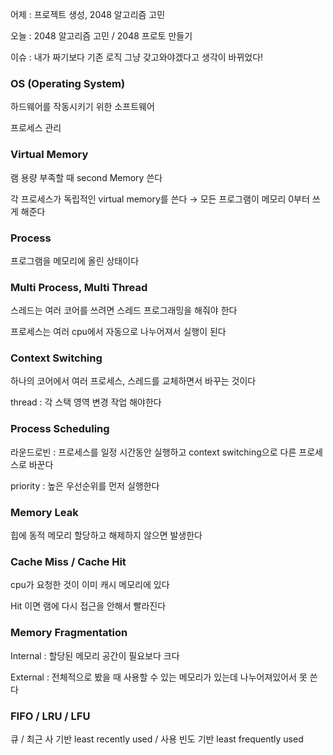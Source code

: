 어제 : 프로젝트 생성, 2048 알고리즘 고민

오늘 : 2048 알고리즘 고민 / 2048 프로토 만들기

이슈 : 내가 짜기보다 기존 로직 그냥 갖고와야겠다고 생각이 바뀌었다!

### OS (Operating System)

하드웨어를 작동시키기 위한 소프트웨어

프로세스 관리

### Virtual Memory

램 용량 부족할 때 second Memory 쓴다

각 프로세스가 독립적인 virtual memory를 쓴다 → 모든 프로그램이 메모리 0부터 쓰게 해준다

### Process

프로그램을 메모리에 올린 상태이다

### Multi Process, Multi Thread

스레드는 여러 코어를 쓰려면 스레드 프로그래밍을 해줘야 한다

프로세스는 여러 cpu에서 자동으로 나누어져서 실행이 된다

### Context Switching

하나의 코어에서 여러 프로세스, 스레드를 교체하면서 바꾸는 것이다 

thread : 각 스택 영역 변경 작업 해야한다

### Process Scheduling

라운드로빈 : 프로세스를 일정 시간동안 실행하고 context switching으로 다른 프로세스로 바꾼다

priority : 높은 우선순위를 먼저 실행한다

### Memory Leak

힙에 동적 메모리 할당하고 해제하지 않으면 발생한다

### Cache Miss / Cache Hit

cpu가 요청한 것이 이미 캐시 메모리에 있다

 Hit 이면 램에 다시 접근을 안해서 빨라진다

### Memory Fragmentation

Internal : 할당된 메모리 공간이 필요보다 크다

External : 전체적으로 봤을 때 사용할 수 있는 메모리가 있는데 나누어져있어서 못 쓴다

### FIFO / LRU / LFU

큐 / 최근 사 기반 least recently used / 사용 빈도 기반 least frequently used
